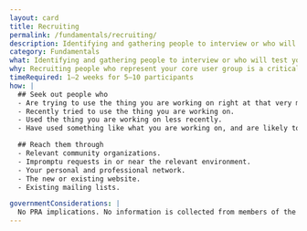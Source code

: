 ```yaml
---
layout: card
title: Recruiting
permalink: /fundamentals/recruiting/
description: Identifying and gathering people to interview or who will test your product.
category: Fundamentals
what: Identifying and gathering people to interview or who will test your product.
why: Recruiting people who represent your core user group is a critical and oft-overlooked part of research. Time spent with the right people using the wrong methods is better than time spent with people who aren’t your core users while using the right methods.
timeRequired: 1–2 weeks for 5–10 participants
how: |
  ## Seek out people who
  - Are trying to use the thing you are working on right at that very moment.
  - Recently tried to use the thing you are working on.
  - Used the thing you are working on less recently.
  - Have used something like what you are working on, and are likely to use what you are working on.  

  ## Reach them through
  - Relevant community organizations.
  - Impromptu requests in or near the relevant environment.
  - Your personal and professional network.
  - The new or existing website.
  - Existing mailing lists.

governmentConsiderations: |
  No PRA implications. No information is collected from members of the public.
---
```


<!-- nonPrintablecontent:
  <h1>Additional resources</h1>
  <ul>
  <li><a href="/assets/downloads/18FResearchParticipantConsentForm.docx">18F&#39;s participant consent form</a>, which offers Anti-Deficiency Act-compliant language.</li>
  </ul>
 -->
